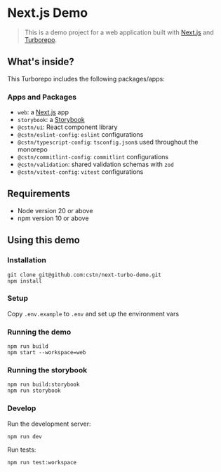 # Next.js Demo

> This is a demo project for a web application built with [Next.js](https://nextjs.org/) and [Turborepo](https://turborepo.com/).

## What's inside?

This Turborepo includes the following packages/apps:

### Apps and Packages

- `web`: a [Next.js](https://nextjs.org/) app
- `storybook`: a [Storybook](https://storybook.js.org/)
- `@cstn/ui`: React component library
- `@cstn/eslint-config`: `eslint` configurations
- `@cstn/typescript-config`: `tsconfig.json`s used throughout the monorepo
- `@cstn/commitlint-config`: `commitlint` configurations
- `@cstn/validation`: shared validation schemas with `zod`
- `@cstn/vitest-config`: `vitest` configurations

## Requirements

- Node version 20 or above
- npm version 10 or above

## Using this demo

### Installation

```shell
git clone git@github.com:cstn/next-turbo-demo.git
npm install
```

### Setup

Copy `.env.example` to `.env` and set up the environment vars

### Running the demo

```shell
npm run build
npm start --workspace=web
```

### Running the storybook

```shell
npm run build:storybook
npm run storybook
```

### Develop

Run the development server:

```shell
npm run dev
```

Run tests:

```shell
npm run test:workspace
```
